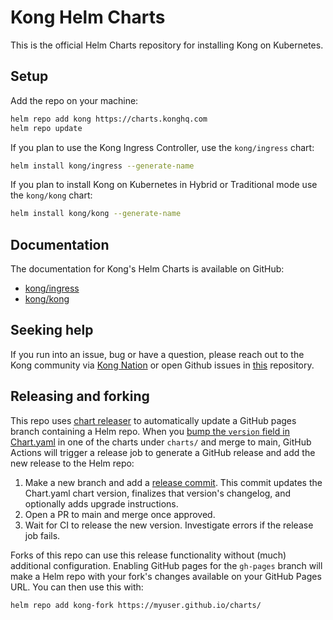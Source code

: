 # Kong Helm Charts

This is the official Helm Charts repository for installing Kong on Kubernetes.

## Setup

Add the repo on your machine:

```bash
helm repo add kong https://charts.konghq.com
helm repo update
```

If you plan to use the Kong Ingress Controller, use the `kong/ingress` chart:

```bash
helm install kong/ingress --generate-name
```

If you plan to install Kong on Kubernetes in Hybrid or Traditional mode use the `kong/kong` chart:

```bash
helm install kong/kong --generate-name
```

## Documentation

The documentation for Kong's Helm Charts is available on GitHub:

* [kong/ingress](https://github.com/Kong/charts/blob/main/charts/ingress/README.md)
* [kong/kong](https://github.com/Kong/charts/blob/main/charts/kong/README.md)


## Seeking help

If you run into an issue, bug or have a question, please reach out to the Kong
community via [Kong Nation](https://discuss.konghq.com) or open Github
issues in [this](https://github.com/kong/charts/issues) repository.

## Releasing and forking

This repo uses [chart releaser](https://github.com/helm/chart-releaser-action/)
to automatically update a GitHub pages branch containing a Helm repo. When you
[bump the `version` field in
Chart.yaml](https://github.com/Kong/charts/commit/c599f4bc78a0ef73eb3cc8a6b22d881864dc0188#diff-466edb10b903c1c9f9019fd0128824ba889bbe1bdff3da186cf698e3a5703af8)
in one of the charts under `charts/` and merge to main, GitHub Actions will
trigger a release job to generate a GitHub release and add the new release to
the Helm repo:

1. Make a new branch and add a [release commit](https://github.com/Kong/charts/pull/576/commits/aa6e73442e5d32c8af3f4e2f000e439578020996).
   This commit updates the Chart.yaml chart version, finalizes that version's changelog, and optionally adds upgrade instructions.
2. Open a PR to main and merge once approved.
3. Wait for CI to release the new version. Investigate errors if the release job fails.

Forks of this repo can use this release functionality without (much) additional
configuration. Enabling GitHub pages for the `gh-pages` branch will make a Helm
repo with your fork's changes available on your GitHub Pages URL. You can then
use this with:

```
helm repo add kong-fork https://myuser.github.io/charts/
```
